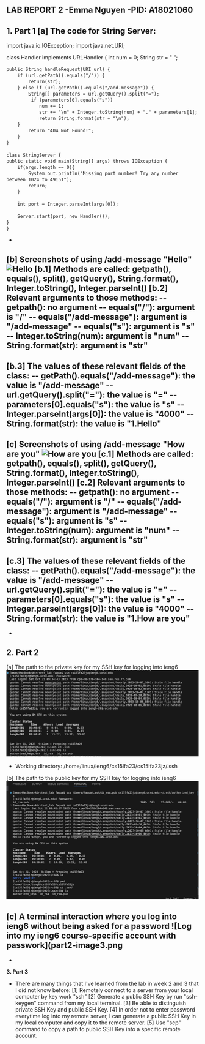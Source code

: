 **LAB REPORT 2**
-**Emma Nguyen
-PID: A18021060**
-
**1. Part 1**
[a] The code for String Server:
-
import java.io.IOException;
import java.net.URI;

class Handler implements URLHandler {
    int num = 0;
    String str = " ";

    public String handleRequest(URI url) {
        if (url.getPath().equals("/")) {
            return(str);
        } else if (url.getPath().equals("/add-message")) {
            String[] parameters = url.getQuery().split("=");
             if (parameters[0].equals("s"))
                num += 1;
                str += "\n" + Integer.toString(num) + "." + parameters[1];
                return String.format(str + "\n");
        } 
            return "404 Not Found!";
        }
    }
    
    class StringServer {
    public static void main(String[] args) throws IOException {
        if(args.length == 0){
            System.out.println("Missing port number! Try any number between 1024 to 49151");
            return;
        }

        int port = Integer.parseInt(args[0]);

        Server.start(port, new Handler());
    }
    }
    
-
[b] Screenshots of using /add-message "Hello"
![Hello](part1-image1)
[b.1] Methods are called: getpath(), equals(), split(), getQuery(), String.format(), Integer.toString(), Integer.parseInt()
[b.2] Relevant arguments to those methods:
  -- getpath(): no argument
  -- equals("/"): argument is "/"
  -- equals("/add-message"): argument is "/add-message"
  -- equals("s"): argument is "s"
  -- Integer.toString(num): argument is "num"
  -- String.format(str): argument is "str"
  -
[b.3] The values of these relevant fields of the class:
  -- getPath().equals("/add-message"): the value is "/add-message"
  -- url.getQuery().split("="): the value is "="
  -- parameters[0].equals("s"): the value is "s"
  -- Integer.parseInt(args[0]): the value is "4000"
  -- String.format(str): the value is "1.Hello"
  -
[c] Screenshots of using /add-message "How are you"
![How are you](part1-image2)
[c.1] Methods are called: getpath(), equals(), split(), getQuery(), String.format(), Integer.toString(), Integer.parseInt()
[c.2] Relevant arguments to those methods:
  -- getpath(): no argument
  -- equals("/"): argument is "/"
  -- equals("/add-message"): argument is "/add-message"
  -- equals("s"): argument is "s"
  -- Integer.toString(num): argument is "num"
  -- String.format(str): argument is "str"
  -
[c.3] The values of these relevant fields of the class:
  -- getPath().equals("/add-message"): the value is "/add-message"
  -- url.getQuery().split("="): the value is "="
  -- parameters[0].equals("s"): the value is "s"
  -- Integer.parseInt(args[0]): the value is "4000"
  -- String.format(str): the value is "1.How are you"
  -
  -
**2. Part 2**
-
[a] The path to the private key for my SSH key for logging into ieng6
![Private SSH Key](part2-image1.png)
- Working directory: /home/linux/ieng6/cs15lfa23/cs15lfa23jz/.ssh
  
[b] The path to the public key for my SSH key for logging into ieng6
![Public SSH Key](part2-image2.png)

[c] A terminal interaction where you log into ieng6 without being asked for a password
![Log into my ieng6 course-specific account with passwork](part2-image3.png
-
-
**3. Part 3**
- There are many things that I've learned from the lab in week 2 and 3 that I did not know before:
  [1] Remotely connect to a server from your local computer by key work "ssh"
  [2] Generate a public SSH Key by run "ssh-keygen" command from my local terminal.
  [3] Be able to distinguish private SSH Key and public SSH Key.
  [4] In order not to enter password everytime log into my remote server, I can generate a public SSH Key in my local computer and copy it to the remote server.
  [5] Use "scp" command to copy a path to public SSH Key into a specific remote account.

